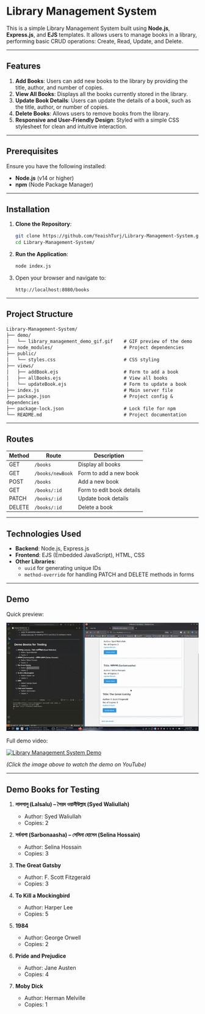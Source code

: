 # Library Management System

This is a simple Library Management System built using **Node.js**, **Express.js**, and **EJS** templates. It allows users to manage books in a library, performing basic CRUD operations: Create, Read, Update, and Delete.

---

## Features

1. **Add Books**: Users can add new books to the library by providing the title, author, and number of copies.
2. **View All Books**: Displays all the books currently stored in the library.
3. **Update Book Details**: Users can update the details of a book, such as the title, author, or number of copies.
4. **Delete Books**: Allows users to remove books from the library.
5. **Responsive and User-Friendly Design**: Styled with a simple CSS stylesheet for clean and intuitive interaction.

---

## Prerequisites

Ensure you have the following installed:

- **Node.js** (v14 or higher)
- **npm** (Node Package Manager)

---

## Installation

1. **Clone the Repository**:

   ```bash
   git clone https://github.com/YeaishTurj/Library-Management-System.git
   cd Library-Management-System/
   ```

2. **Run the Application**:

   ```bash
   node index.js
   ```

3. Open your browser and navigate to:
   ```
   http://localhost:8080/books
   ```

---

## Project Structure

```
Library-Management-System/
├── demo/
│   └── library_management_demo_gif.gif    # GIF preview of the demo
├── node_modules/                          # Project dependencies
├── public/
│   └── styles.css                         # CSS styling
├── views/
│   ├── addBook.ejs                        # Form to add a book
│   ├── allBooks.ejs                       # View all books
│   └── updateBook.ejs                     # Form to update a book
├── index.js                               # Main server file
├── package.json                           # Project config & dependencies
├── package-lock.json                      # Lock file for npm
└── README.md                              # Project documentation
```

---

## Routes

| Method | Route            | Description               |
| ------ | ---------------- | ------------------------- |
| GET    | `/books`         | Display all books         |
| GET    | `/books/newBook` | Form to add a new book    |
| POST   | `/books`         | Add a new book            |
| GET    | `/books/:id`     | Form to edit book details |
| PATCH  | `/books/:id`     | Update book details       |
| DELETE | `/books/:id`     | Delete a book             |

---

## Technologies Used

- **Backend**: Node.js, Express.js
- **Frontend**: EJS (Embedded JavaScript), HTML, CSS
- **Other Libraries**:
  - `uuid` for generating unique IDs
  - `method-override` for handling PATCH and DELETE methods in forms

---

## Demo

Quick preview:

![Demo Preview](demo/library_management_demo_gif.gif)

Full demo video:

[![Library Management System Demo](https://img.youtube.com/vi/BTPQYe33ous/0.jpg)](https://youtu.be/BTPQYe33ous)

_(Click the image above to watch the demo on YouTube)_

---

## Demo Books for Testing

1. **লালসালু (Lalsalu) – সৈয়দ ওয়ালীউল্লাহ (Syed Waliullah)**

   - Author: Syed Waliullah
   - Copies: 2

2. **সর্বনাশা (Sarbonaasha) – সেলিনা হোসেন (Selina Hossain)**

   - Author: Selina Hossain
   - Copies: 3

3. **The Great Gatsby**

   - Author: F. Scott Fitzgerald
   - Copies: 3

4. **To Kill a Mockingbird**

   - Author: Harper Lee
   - Copies: 5

5. **1984**

   - Author: George Orwell
   - Copies: 2

6. **Pride and Prejudice**

   - Author: Jane Austen
   - Copies: 4

7. **Moby Dick**
   - Author: Herman Melville
   - Copies: 1

